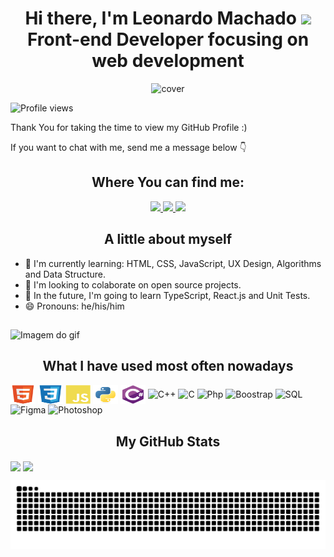 <h1 align='center'>Hi there, I'm Leonardo Machado <img src="https://user-images.githubusercontent.com/74615811/176965160-77dbc9b7-98bc-4c65-97ef-aee35f106fdb.gif" width = 50px> <br />Front-end Developer focusing on web development</h1>

<div align="center">
<img width="321px" height="311px" src="https://user-images.githubusercontent.com/74615811/176965669-f019b26a-346a-463b-b278-b505dc12c92b.jpg" alt="cover" />
</div>

<p><img src="https://komarev.com/ghpvc/?username=leonardomancilha&color=red" alt="Profile views" /></p>

<p>Thank You for taking the time to view my GitHub Profile :)</p>

<p>
  If you want to chat with me, send me a message below 👇
</p>

<h2 align="center">Where You can find me:</h2>
<p align="center">
  
  <a href="https://www.linkedin.com/in/leonardomancilha/" target="_blank" alt="Linkedin">
    <img src="https://img.shields.io/badge/-LinkedIn-%230077B5?style=for-the-badge&logo=linkedin&logoColor=white" target="_blank" />
  </a>
  
  <a href="https://mail.google.com/mail/u/0/?dispatcher_command=master_lookup#inbox" alt="Email">
    <img src="https://img.shields.io/badge/-Gmail-%23333?style=for-the-badge&logo=gmail&logoColor=white" target="_blank" />
  </a>
  
  <a href="https://www.instagram.com/devleonardomachado/" target="_blank" alt="Instagram">
    <img src="https://img.shields.io/badge/-Instagram-%23E4405F?style=for-the-badge&logo=instagram&logoColor=white" />
  </a>

</p>

<h2 align="center">A little about myself</h2>

- 🌱 I'm currently learning: HTML, CSS, JavaScript, UX Design, Algorithms and Data Structure. 
- 👯 I'm looking to colaborate on open source projects.
- 🔮 In the future, I'm going to learn TypeScript, React.js and Unit Tests.
- 😄 Pronouns: he/his/him
##

<img src="https://i.pinimg.com/originals/a5/35/60/a53560c8088900e266880f779dacced7.gif" alt="Imagem do gif" />

<h2 align='center'> What I have used most often nowadays </h2>
<p>
<img align="center" alt="HTML" height="30" width="40" src="https://raw.githubusercontent.com/devicons/devicon/master/icons/html5/html5-original.svg" />
<img align="center" alt="CSS" height="30" width="40" src="https://raw.githubusercontent.com/devicons/devicon/master/icons/css3/css3-original.svg" />
<img align="center" alt="Js" height="30" width="40" src="https://raw.githubusercontent.com/devicons/devicon/master/icons/javascript/javascript-plain.svg" />
<img align="center" alt="Python" height="30" width="40" src="https://raw.githubusercontent.com/devicons/devicon/master/icons/python/python-original.svg" />
<img align="center" alt="Csharp" height="30" width="40" src="https://raw.githubusercontent.com/devicons/devicon/master/icons/csharp/csharp-original.svg" />
<img align="center" alt="C++" height="30" width="30" src="https://cdn-icons-png.flaticon.com/512/6132/6132222.png" />
<img align="center" alt="C" height="30" width="30" src="https://cdn-icons.flaticon.com/png/512/3665/premium/3665923.png?token=exp=1656716650~hmac=47156eca0d42373791a5beb2192b9d34" />
<img align="center" alt="Php" height="30" width="40" src="https://cdn.jsdelivr.net/gh/devicons/devicon/icons/php/php-original.svg" />
<img align="center" alt="Boostrap" height="30" width="40" src="https://cdn.jsdelivr.net/gh/devicons/devicon/icons/bootstrap/bootstrap-original.svg" />
<img align="center" alt="SQL" height="30" width="40" src="https://cdn-icons.flaticon.com/png/512/4248/premium/4248443.png?token=exp=1656716912~hmac=287c0d30bf54f850cad24c162342929d" />
<img align="center" alt="Figma" height="30" width="40" src="https://cdn.jsdelivr.net/gh/devicons/devicon/icons/figma/figma-original.svg" />  
<img align='center' alt="Photoshop" width ='40px' src='https://raw.githubusercontent.com/rahulbanerjee26/githubAboutMeGenerator/main/icons/photoshop.svg' />
</p>

<h2 align="center">My GitHub Stats</h2>
<img align="center" src="https://github-readme-stats.vercel.app/api?username=leonardomancilha&show_icons=true&theme=codeSTACKr "&include_all_commits=true&count_private=true" />

<img align="center" src="https://github-readme-stats.vercel.app/api/top-langs/?username=leonardomancilha&theme=codeSTACKr" />
  
![Snake animation](https://github.com/LeonardoMancilha/LeonardoMancilha/blob/output/github-contribution-grid-snake.svg)
